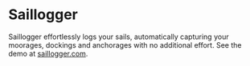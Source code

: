 # Saillogger
Saillogger effortlessly logs your sails, automatically capturing your moorages, dockings and anchorages with no additional effort. See the demo at [saillogger.com](https://saillogger.com).

